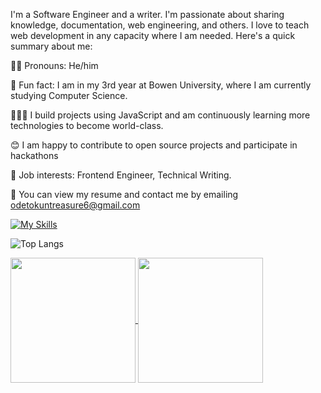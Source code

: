 I'm a Software Engineer and a writer. I'm passionate about sharing knowledge, documentation, web engineering, and others. I love to teach web development in any capacity where I am needed. Here's a quick summary about me:

🥷🏾 Pronouns: He/him

🤖 Fun fact: I am in my 3rd year at Bowen University, where I am currently studying Computer Science.

👨🏾‍💻 I build projects using JavaScript and am continuously learning more technologies to become world-class.

😊 I am happy to contribute to open source projects and participate in hackathons

💼 Job interests: Frontend Engineer, Technical Writing.

🚀 You can view my resume and contact me by emailing odetokuntreasure6@gmail.com


  
[![My Skills](https://skillicons.dev/icons?i=html,css,js,tailwind,react,git,github)](https://skillicons.dev)
  
![Top Langs](https://github-readme-stats.vercel.app/api/top-langs/?username=Oluwatobicode&layout=compact)


<a href="https://github.com/Oluwatobicode/github-readme-stats">
  <img height=200 align="center" src="https://github-readme-stats.vercel.app/api?username=Oluwatobiiiiii&show_icons=true&theme=radical" />
</a>
<a href="https://github.com/Oluwatobicode/convoychat">
  <img height=200 align="center" src="https://streak-stats.demolab.com/?user=Oluwatobicode&theme=dark)](https://git.io/streak-stats" />
</a>
